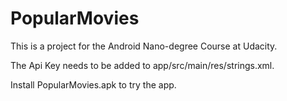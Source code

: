 # PopularMovies

This is a project for the Android Nano-degree Course at Udacity.

The Api Key needs to be added to app/src/main/res/strings.xml.

Install PopularMovies.apk to try the app.
